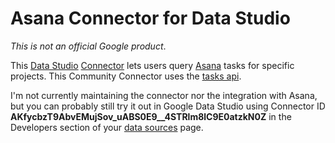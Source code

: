 # Asana Connector for Data Studio

*This is not an official Google product*.

This [Data Studio](https://datastudio.google.com) [Connector](https://developers.google.com/datastudio/connector) lets users query
[Asana](https://asana.com/) tasks for specific projects. This Community
Connector uses the [tasks
api](https://asana.com/developers/api-reference/tasks).

I'm not currently maintaining the connector nor the integration with Asana, but you can probably still try it out in Google Data Studio using Connector ID **AKfycbzT9AbvEMujSov_uABS0E9__4STRlm8lC9E0atzkN0Z** in the Developers section of your [data sources](https://datastudio.google.com/datasources/) page.
